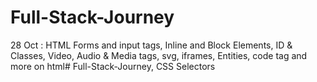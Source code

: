 # Full-Stack-Journey
28 Oct : HTML Forms and input tags, Inline and Block Elements, ID & Classes, Video, Audio & Media tags, svg, iframes, Entities, code tag and more on html# Full-Stack-Journey, CSS Selectors 